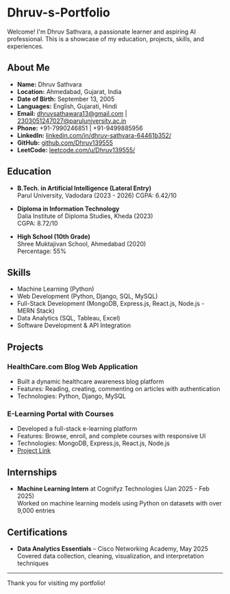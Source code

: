 # Dhruv-s-Portfolio

Welcome! I'm Dhruv Sathvara, a passionate learner and aspiring AI professional. This is a showcase of my education, projects, skills, and experiences.

## About Me

- **Name:** Dhruv Sathvara
- **Location:** Ahmedabad, Gujarat, India
- **Date of Birth:** September 13, 2005
- **Languages:** English, Gujarati, Hindi
- **Email:** dhruvsathawara13@gmail.com | 2303051247027@paruluniversity.ac.in
- **Phone:** +91-7990246851 | +91-9499885956
- **LinkedIn:** [linkedin.com/in/dhruv-sathvara-64461b352/](https://www.linkedin.com/in/dhruv-sathvara-64461b352/)
- **GitHub:** [github.com/Dhruv139555](https://github.com/Dhruv139555)
- **LeetCode:** [leetcode.com/u/Dhruv139555/](https://leetcode.com/u/Dhruv139555/)

## Education

- **B.Tech. in Artificial Intelligence (Lateral Entry)**  
  Parul University, Vadodara (2023 - 2026)
  CGPA: 6.42/10

- **Diploma in Information Technology**  
  Dalia Institute of Diploma Studies, Kheda (2023)  
  CGPA: 8.72/10

- **High School (10th Grade)**  
  Shree Muktajivan School, Ahmedabad (2020)  
  Percentage: 55%

## Skills

- Machine Learning (Python)
- Web Development (Python, Django, SQL, MySQL)
- Full-Stack Development (MongoDB, Express.js, React.js, Node.js - MERN Stack)
- Data Analytics (SQL, Tableau, Excel)
- Software Development & API Integration

## Projects

### HealthCare.com Blog Web Application
- Built a dynamic healthcare awareness blog platform
- Features: Reading, creating, commenting on articles with authentication
- Technologies: Python, Django, MySQL

### E-Learning Portal with Courses
- Developed a full-stack e-learning platform
- Features: Browse, enroll, and complete courses with responsive UI
- Technologies: MongoDB, Express.js, React.js, Node.js
- [Project Link](https://github.com/Dhruv139555/Mern-project-E-LearningPortalwithCourses)

## Internships

- **Machine Learning Intern** at Cognifyz Technologies (Jan 2025 - Feb 2025)  
  Worked on machine learning models using Python on datasets with over 9,000 entries

## Certifications

- **Data Analytics Essentials** – Cisco Networking Academy, May 2025  
  Covered data collection, cleaning, visualization, and interpretation techniques

---

Thank you for visiting my portfolio!

